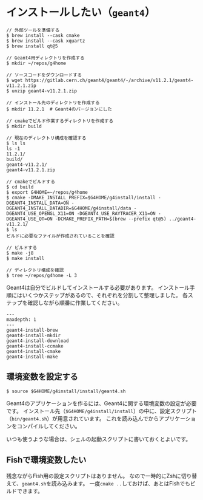 # インストールしたい（``geant4``）

```console
// 外部ツールを準備する
$ brew install --cask cmake
$ brew install --cask xquartz
$ brew install qt@5

// Geant4用ディレクトリを作成する
$ mkdir ~/repos/g4home

// ソースコードをダウンロードする
$ wget https://gitlab.cern.ch/geant4/geant4/-/archive/v11.2.1/geant4-v11.2.1.zip
$ unzip geant4-v11.2.1.zip

// インストール先のディレクトリを作成する
$ mkdir 11.2.1  # Geant4のバージョンにした

// cmakeでビルド作業するディレクトリを作成する
$ mkdir build

// 現在のディレクトリ構成を確認する
$ ls ls
ls -1
11.2.1/
build/
geant4-v11.2.1/
geant4-v11.2.1.zip

// cmakeでビルドする
$ cd build
$ export G4HOME=~/repos/g4home
$ cmake -DMAKE_INSTALL_PREFIX=$G4HOME/g4install/install -DGEANT4_INSTALL_DATA=ON -DGEANT4_INSTALL_DATADIR=$G4HOME/g4install/data -DGEANT4_USE_OPENGL_X11=ON -DGEANT4_USE_RAYTRACER_X11=ON -DGEANT4_USE_QT=ON -DCMAKE_PREFIX_PATH=$(brew --prefix qt@5) ../geant4-v11.2.1/
$ ls
ビルドに必要なファイルが作成されていることを確認

// ビルドする
$ make -j8
$ make install

// ディレクトリ構成を確認
$ tree ~/repos/g4home -L 3
```

Geant4は自分でビルドしてインストールする必要があります。
インストール手順にはいくつかステップがあるので、それぞれを分割して整理しました。
各ステップを確認しながら順番に作業してください。

```{toctree}
---
maxdepth: 1
---
geant4-install-brew
geant4-install-mkdir
geant4-install-download
geant4-install-ccmake
geant4-install-cmake
geant4-install-make
```

## 環境変数を設定する

```console
$ source $G4HOME/g4install/install/geant4.sh
```

Geant4のアプリケーションを作るには、Geant4に関する環境変数の設定が必要です。
インストール先（``$G4HOME/g4install/install``）の中に、設定スクリプト（``bin/geant4.sh``）が用意されています。
これを読み込んでからアプリケーションをコンパイルしてください。

いつも使うような場合は、シェルの起動スクリプトに書いておくとよいです。

## Fishで環境変数したい

残念ながらFish用の設定スクリプトはありません。
なので一時的にZshに切り替えて、``geant4.sh``を読み込みます。
一度``cmake ..``しておけば、あとはFishでもビルドできます。
